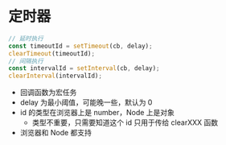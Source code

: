 # 定时器

```js
// 延时执行
const timeoutId = setTimeout(cb, delay);
clearTimeout(timeoutId);
// 间隔执行
const intervalId = setInterval(cb, delay);
clearInterval(intervalId);
```

- 回调函数为宏任务
- delay 为最小阈值，可能晚一些，默认为 0
- id 的类型在浏览器上是 number，Node 上是对象
  - 类型不重要，只需要知道这个 id 只用于传给 clearXXX 函数
- 浏览器和 Node 都支持
